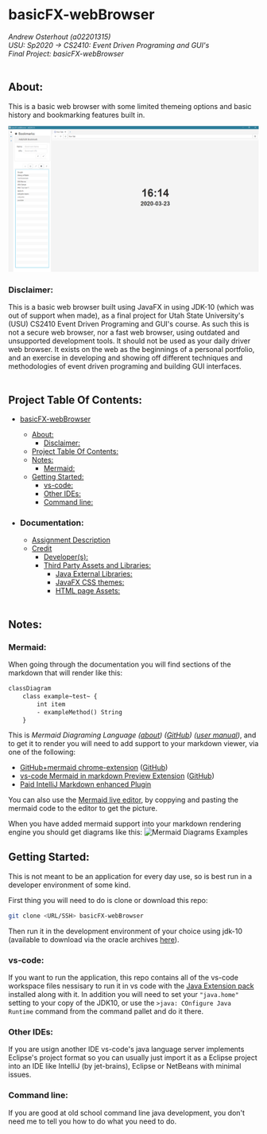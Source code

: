 basicFX-webBrowser
=================
_Andrew Osterhout (a02201315)_<br/>
_USU: Sp2020 -> CS2410: Event Driven Programing and GUI's_<br/>
_Final Project: basicFX-webBrowser_
<br/><br/>


## About:
This is a basic web browser with some limited themeing options and basic history and bookmarking features built in.

![Start up Page](doc/img/StartupScrene.png)

### Disclaimer:
This is a basic web browser built using JavaFX in using JDK-10 (which was out of support when made), as a final project for Utah State University's (USU) CS2410 Event Driven Programing and GUI's course.
As such this is not a secure web browser, nor a fast web browser, using outdated and unsupported development tools.
It should not be used as your daily driver web browser.
It exists on the web as the beginnings of a personal portfolio, and an exercise in developing and showing off different techniques and methodologies of event driven programing and building GUI interfaces.
<br/><br/>

## Project Table Of Contents: 
- [basicFX-webBrowser](#basicfx-webbrowser)
  - [About:](#about)
    - [Disclaimer:](#disclaimer)
  - [Project Table Of Contents:](#project-table-of-contents)
  - [Notes:](#notes)
    - [Mermaid:](#mermaid)
  - [Getting Started:](#getting-started)
    - [vs-code:](#vs-code)
    - [Other IDEs:](#other-ides)
    - [Command line:](#command-line)
  
- ### Documentation:
  - [Assignment Description](doc/assignmentDescription.md)
  - [Credit](#credit)
    - [Developer(s):](#developers)
    - [Third Party Assets and Libraries:](#third-party-assets-and-libraries)
      - [Java External Libraries:](#java-external-libraries)
      - [JavaFX CSS themes:](#javafx-css-themes)
      - [HTML page Assets:](#html-page-assets)
<br/><br/>


## Notes:
### Mermaid: 
When going through the documentation you will find sections of the markdown that will render like this:
```
classDiagram
    class example~test~ {
        int item
        - exampleMethod() String
    }
```
This is _Mermaid Diagraming Language ([about](https://medium.com/better-programming/mermaid-create-charts-and-diagrams-with-markdown-88a9e639ab14)) ([GitHub](https://github.com/mermaid-js/mermaid)) ([user manual](https://mermaidjs.github.io/))_, and to get it to render you will need to add support to your markdown viewer, via one of the following:
 - [GitHub+mermaid chrome-extension](https://chrome.google.com/webstore/detail/mermaid-diagrams/phfcghedmopjadpojhmmaffjmfiakfil?hl=en-US) ([GitHub](https://github.com/BackMarket/github-mermaid-extension))
 - [vs-code Mermaid in markdown Preview Extension](https://marketplace.visualstudio.com/items?itemName=bierner.markdown-mermaid) ([GitHub](https://github.com/mjbvz/vscode-markdown-mermaid.git))
 - [Paid IntelliJ Markdown enhanced Plugin](https://plugins.jetbrains.com/plugin/7896-markdown-navigator-enhanced)

You can also use the [Mermaid live editor](https://mermaid-js.github.io/mermaid-live-editor/), by coppying and pasting the mermaid code to the editor to get the picture.

When you have added mermaid support into your markdown rendering engine you should get diagrams like this:
![Mermaid Diagrams Examples](https://github.com/mermaid-js/mermaid/raw/develop/docs/img/new-diagrams.png)


## Getting Started:
This is not meant to be an application for every day use, so is best run in a developer environment of some kind.

First thing you will need to do is clone or download this repo:
```bash
git clone <URL/SSH> basicFX-webBrowser
```
Then run it in the development environment of your choice using jdk-10 (available to download via the oracle archives [here](https://www.oracle.com/java/technologies/java-archive-javase10-downloads.html)).

### vs-code:
If you want to run the application, this repo contains all of the vs-code workspace files nessisary to run it in vs code with the [Java Extension pack](https://marketplace.visualstudio.com/items?itemName=vscjava.vscode-java-pack) installed along with it.  In addition you will need to set your `"java.home"` setting to your copy of the JDK10, or use the `>java: COnfigure Java Runtime` command from the command pallet and do it there.

### Other IDEs:
If you are usign another IDE vs-code's java language server implements Eclipse's project format so you can usually just import it as a Eclipse project into an IDE like IntelliJ (by jet-brains), Eclipse or NetBeans with minimal issues.

### Command line:
If you are good at old school command line java development, you don't need me to tell you how to do what you need to do.
